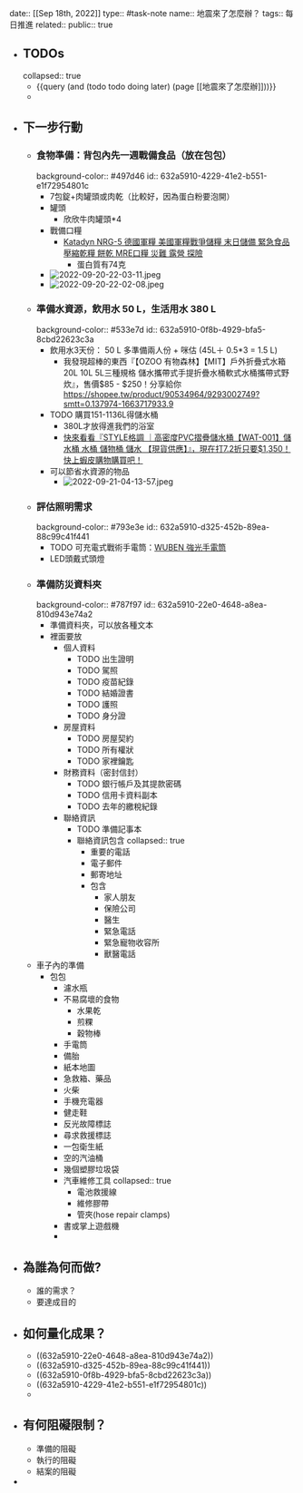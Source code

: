 date:: [[Sep 18th, 2022]]
type:: #task-note
name:: 地震來了怎麼辦？
tags::  每日推進
related::
public:: true

- ## TODOs
  collapsed:: true
	- {{query (and (todo todo doing later) (page [[地震來了怎麼辦]]))}}
	-
- ## 下一步行動
	- ### 食物準備：背包內先一週戰備食品（放在包包）
	  background-color:: #497d46
	  id:: 632a5910-4229-41e2-b551-e1f72954801c
		- 7包錠+肉罐頭或肉乾（比較好，因為蛋白粉要泡開）
		- 罐頭
			- 欣欣牛肉罐頭*4
		- 戰備口糧
			- [Katadyn NRG-5 德國軍糧 美國軍糧戰爭儲糧 末日儲備 緊急食品 壓縮乾糧 餅乾 MRE口糧 災難 露營 探險](https://shopee.tw/product/57371944/10976800001?smtt=0.137974-1663636078.9)
				- 蛋白質有74克
		- ![2022-09-20-22-03-11.jpeg](../assets/2022-09-20-22-03-11.jpeg)
		- ![2022-09-20-22-02-08.jpeg](../assets/2022-09-20-22-02-08.jpeg)
	- ### 準備水資源，飲用水 50 L，生活用水 380 L
	  background-color:: #533e7d
	  id:: 632a5910-0f8b-4929-bfa5-8cbd22623c3a
		- 飲用水3天份： 50 L 多準備兩人份 + 咪估 (45L＋ 0.5*3 = 1.5 L)
			- 我發現超棒的東西『【OZOO 有物森林】【MIT】戶外折疊式水箱 20L 10L 5L三種規格 儲水攜帶式手提折疊水桶軟式水桶攜帶式野炊』，售價$85 - $250！分享給你 https://shopee.tw/product/90534964/9293002749?smtt=0.137974-1663717933.9
		- TODO 購買151-1136L得儲水桶
			- 380L才放得進我們的浴室
			- [快來看看『STYLE格調 ｜高密度PVC摺疊儲水桶【WAT-001】儲水桶 水桶 儲物桶 儲水 【現貨供應】』，現在打7.2折只要$1,350！快上蝦皮購物購買吧！](https://shopee.tw/product/150247890/15922229468?smtt=0.137974-1663705825.9)
		- 可以節省水資源的物品
			- ![2022-09-21-04-13-57.jpeg](../assets/2022-09-21-04-13-57.jpeg)
	- ### 評估照明需求
	  background-color:: #793e3e
	  id:: 632a5910-d325-452b-89ea-88c99c41f441
		- TODO 可充電式戰術手電筒：[WUBEN 強光手電筒](https://shopee.tw/%E3%80%90%E9%8C%B8%E7%89%B9%E5%85%89%E9%9B%BB%E3%80%91WUBEN-C3-%E5%BC%B7%E5%85%89LED%E6%88%B0%E8%A1%93%E6%89%8B%E9%9B%BB%E7%AD%92-1200%E6%B5%81%E6%98%8E-18650%E9%8B%B0%E9%9B%BB%E6%B1%A0-USB-C%E5%85%85%E9%9B%BB-%E8%AD%A6%E7%94%A8%E8%BB%8D%E7%94%A8-EC20-i.2175286.6834637040?sp_atk=80a6ba57-d660-4063-a5ef-f58771d6f5dd&xptdk=80a6ba57-d660-4063-a5ef-f58771d6f5dd)
		- LED頭戴式頭燈
	- ### 準備防災資料夾
	  background-color:: #787f97
	  id:: 632a5910-22e0-4648-a8ea-810d943e74a2
		- 準備資料夾，可以放各種文本
		- 裡面要放
			- 個人資料
				- TODO 出生證明
				- TODO 駕照
				- TODO 疫苗紀錄
				- TODO 結婚證書
				- TODO 護照
				- TODO 身分證
			- 房屋資料
				- TODO 房屋契約
				- TODO 所有權狀
				- TODO 家裡鑰匙
			- 財務資料（密封信封）
				- TODO 銀行帳戶及其提款密碼
				- TODO 信用卡資料副本
				- TODO 去年的繳稅紀錄
			- 聯絡資訊
				- TODO 準備記事本
				- 聯絡資訊包含
				  collapsed:: true
					- 重要的電話
					- 電子郵件
					- 郵寄地址
					- 包含
						- 家人朋友
						- 保險公司
						- 醫生
						- 緊急電話
						- 緊急寵物收容所
						- 獸醫電話
	- 車子內的準備
		- 包包
			- 濾水瓶
			- 不易腐壞的食物
				- 水果乾
				- 煎粿
				- 穀物棒
			- 手電筒
			- 備胎
			- 紙本地圖
			- 急救箱、藥品
			- 火柴
			- 手機充電器
			- 健走鞋
			- 反光故障標誌
			- 尋求救援標誌
			- 一包衛生紙
			- 空的汽油桶
			- 幾個塑膠垃圾袋
			- 汽車維修工具
			  collapsed:: true
				- 電池救援線
				- 維修膠帶
				- 管夾(hose repair clamps)
			- 書或掌上遊戲機
			-
- ## 為誰為何而做?
	- 誰的需求？
	- 要達成目的
- ## 如何量化成果？
	- ((632a5910-22e0-4648-a8ea-810d943e74a2))
	- ((632a5910-d325-452b-89ea-88c99c41f441))
	- ((632a5910-0f8b-4929-bfa5-8cbd22623c3a))
	- ((632a5910-4229-41e2-b551-e1f72954801c))
	-
- ## 有何阻礙限制？
	- 準備的阻礙
	- 執行的阻礙
	- 結案的阻礙
-